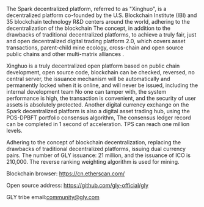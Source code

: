 The Spark decentralized platform, referred to as "Xinghuo", is a decentralized platform co-founded by the U.S. Blockchain Institute (IBI) and 35 blockchain technology R&D centers around the world, adhering to the decentralization of the blockchain The concept, in addition to the drawbacks of traditional decentralized platforms, to achieve a truly fair, just and open decentralized digital trading platform 2.0, which covers asset transactions, parent-child mine ecology, cross-chain and open source public chains and other multi-matrix alliances .

Xinghuo is a truly decentralized open platform based on public chain development, open source code, blockchain can be checked, reversed, no central server, the issuance mechanism will be automatically and permanently locked when it is online, and will never be issued, including the internal development team No one can tamper with, the system performance is high, the transaction is convenient, and the security of user assets is absolutely protected. Another digital currency exchange on the Spark decentralized platform is also a digital asset trading hub, using the POS-DPBFT portfolio consensus algorithm, The consensus ledger record can be completed in 1 second of acceleration. TPS can reach one million levels.

Adhering to the concept of blockchain decentralization, replacing the drawbacks of traditional decentralized platforms, issuing dual currency pairs. The number of GLY issuance: 21 million, and the issuance of ICO is 210,000. The reverse ranking weighting algorithm is used for mining.

Blockchain browser: https://cn.etherscan.com/

Open source address: https://github.com/gly-official/gly

GLY tribe email:community@gly.com
